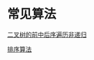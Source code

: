 # 常见算法

[二叉树的前中后序遍历非递归](https://www.programmercarl.com/%E4%BA%8C%E5%8F%89%E6%A0%91%E7%9A%84%E8%BF%AD%E4%BB%A3%E9%81%8D%E5%8E%86.html#%E5%90%8E%E5%BA%8F%E9%81%8D%E5%8E%86-%E8%BF%AD%E4%BB%A3%E6%B3%95)

[排序算法](https://leetcode-cn.com/problems/sort-an-array/solution/fu-xi-ji-chu-pai-xu-suan-fa-java-by-liweiwei1419/)

